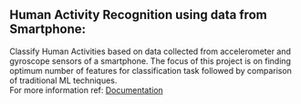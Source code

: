 ## Human Activity Recognition using data from Smartphone:

Classify Human Activities based on data collected from accelerometer and gyroscope sensors of a smartphone. The focus of this project is on finding optimum number of features for classification task followed by comparison of traditional ML techniques.<br>
For more information ref: [Documentation](/Documentation.pdf)